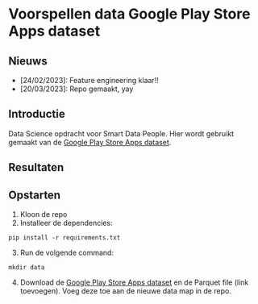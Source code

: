 # Voorspellen data Google Play Store Apps dataset

## Nieuws
- [24/02/2023]: Feature engineering klaar!!
- [20/03/2023]: Repo gemaakt, yay

## Introductie
Data Science opdracht voor Smart Data People. Hier wordt gebruikt gemaakt van de [Google Play Store Apps dataset](https://www.kaggle.com/datasets/gauthamp10/google-playstore-apps/code).

## Resultaten

## Opstarten
1. Kloon de repo
2. Installeer de dependencies:
```
pip install -r requirements.txt
```
3. Run de volgende command:
```
mkdir data
```
4. Download de [Google Play Store Apps dataset](https://www.kaggle.com/datasets/gauthamp10/google-playstore-apps/code) en de Parquet file (link toevoegen). Voeg deze toe aan de nieuwe data map in de repo.

